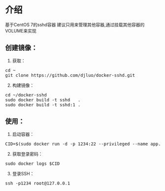 # 介绍
基于CentOS 7的sshd容器
建议只用来管理其他容器,通过挂载其他容器的VOLUME来实现

## 创建镜像：
1. 获取：
<pre>
cd ~
git clone https://github.com/djluo/docker-sshd.git
</pre>
2. 构建镜像：
<pre>
cd ~/docker-sshd
sudo docker build -t sshd   .
sudo docker build -t sshd:1 .
</pre>

##  使用：

1. 启动容器：
<pre>
CID=$(sudo docker run -d -p 1234:22 --privileged --name app.sshd sshd)
</pre>
2. 获取登录密码：
<pre>
sudo docker logs $CID
</pre>
3.  登录SSH：
<pre>
ssh -p1234 root@127.0.0.1
</pre>
